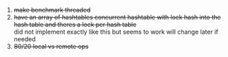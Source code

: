1. ~~make benchmark threaded~~
2. ~~have an array of hashtables concurrent hashtable with lock
hash into the hash table and theres a lock per hash table~~  
did not implement exactly like this but seems to work will change later if needed
3. ~~80/20 local vs remote ops~~